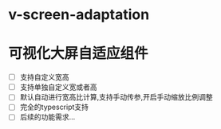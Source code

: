 # v-screen-adaptation
# 可视化大屏自适应组件
- [ ] 支持自定义宽高
- [ ] 支持单独自定义宽或者高
- [ ] 默认自动进行宽高比计算,支持手动传参,开启手动缩放比例调整
- [ ] 完全的typescript支持
- [ ] 后续的功能需求...